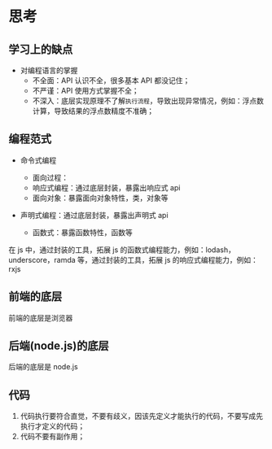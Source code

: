 # 思考

## 学习上的缺点

- 对编程语言的掌握
  - 不全面：API 认识不全，很多基本 API 都没记住；
  - 不严谨：API 使用方式掌握不全；
  - 不深入：底层实现原理不了解`执行流程`，导致出现异常情况，例如：浮点数计算，导致结果的浮点数精度不准确；

## 编程范式

- 命令式编程

  - 面向过程：
  - 响应式编程：通过底层封装，暴露出响应式 api
  - 面向对象：暴露面向对象特性，类，对象等

- 声明式编程：通过底层封装，暴露出声明式 api
  - 函数式：暴露函数特性，函数等

在 js 中，通过封装的工具，拓展 js 的函数式编程能力，例如：lodash，underscore，ramda 等，通过封装的工具，拓展 js 的响应式编程能力，例如：rxjs

## 前端的底层

前端的底层是浏览器

## 后端(node.js)的底层

后端的底层是 node.js

## 代码

1. 代码执行要符合直觉，不要有歧义，因该先定义才能执行的代码，不要写成先执行才定义的代码；
2. 代码不要有副作用；
